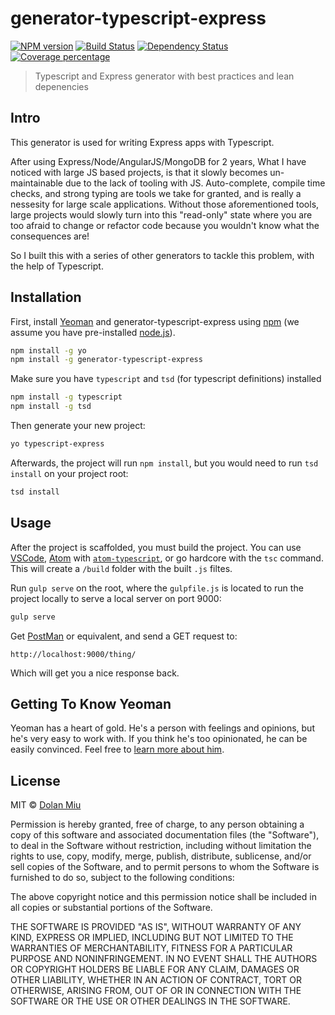 # generator-typescript-express

[![NPM version][npm-image]][npm-url] [![Build Status][travis-image]][travis-url] [![Dependency Status][daviddm-image]][daviddm-url] [![Coverage percentage][coveralls-image]][coveralls-url]
> Typescript and Express generator with best practices and lean depenencies

## Intro
This generator is used for writing Express apps with Typescript.

After using Express/Node/AngularJS/MongoDB for 2 years, What I have noticed with large JS based projects, is that it slowly becomes un-maintainable due to the lack of tooling with JS. Auto-complete, compile time checks, and strong typing are tools we take for granted, and is really a nessesity for large scale applications. Without those aforementioned tools, large projects would slowly turn into this "read-only" state where you are too afraid to change or refactor code because you wouldn't know what the consequences are!

So I built this with a series of other generators to tackle this problem, with the help of Typescript.

## Installation

First, install [Yeoman](http://yeoman.io) and generator-typescript-express using [npm](https://www.npmjs.com/) (we assume you have pre-installed [node.js](https://nodejs.org/)).

```bash
npm install -g yo
npm install -g generator-typescript-express
```

Make sure you have ```typescript``` and ```tsd``` (for typescript definitions) installed

```bash
npm install -g typescript
npm install -g tsd
```

Then generate your new project:

```bash
yo typescript-express
```

Afterwards, the project will run ```npm install```, but you would need to run ```tsd install``` on your project root:

```bash
tsd install
```

## Usage

After the project is scaffolded, you must build the project. You can use [VSCode](https://code.visualstudio.com/), [Atom](https://atom.io/) with [```atom-typescript```](https://atom.io/packages/atom-typescript), or go hardcore with the ```tsc``` command. This will create a ```/build``` folder with the built ```.js``` filtes.

Run ```gulp serve``` on the root, where the ```gulpfile.js``` is located to run the project locally to serve a local server on port 9000:

```bash
gulp serve
```

Get [PostMan](https://chrome.google.com/webstore/detail/postman/fhbjgbiflinjbdggehcddcbncdddomop?hl=en) or equivalent, and send a GET request to:

```
http://localhost:9000/thing/
```

Which will get you a nice response back.

## Getting To Know Yeoman

Yeoman has a heart of gold. He&#39;s a person with feelings and opinions, but he&#39;s very easy to work with. If you think he&#39;s too opinionated, he can be easily convinced. Feel free to [learn more about him](http://yeoman.io/).

## License

MIT © [Dolan Miu](http://www.dolan.bio)

Permission is hereby granted, free of charge, to any person obtaining a copy of this software and associated documentation files (the "Software"), to deal in the Software without restriction, including without limitation the rights to use, copy, modify, merge, publish, distribute, sublicense, and/or sell copies of the Software, and to permit persons to whom the Software is furnished to do so, subject to the following conditions:

The above copyright notice and this permission notice shall be included in all copies or substantial portions of the Software.

THE SOFTWARE IS PROVIDED "AS IS", WITHOUT WARRANTY OF ANY KIND, EXPRESS OR IMPLIED, INCLUDING BUT NOT LIMITED TO THE WARRANTIES OF MERCHANTABILITY, FITNESS FOR A PARTICULAR PURPOSE AND NONINFRINGEMENT. IN NO EVENT SHALL THE AUTHORS OR COPYRIGHT HOLDERS BE LIABLE FOR ANY CLAIM, DAMAGES OR OTHER LIABILITY, WHETHER IN AN ACTION OF CONTRACT, TORT OR OTHERWISE, ARISING FROM, OUT OF OR IN CONNECTION WITH THE SOFTWARE OR THE USE OR OTHER DEALINGS IN THE SOFTWARE.

[npm-image]: https://badge.fury.io/js/generator-typescript-express.svg
[npm-url]: https://npmjs.org/package/generator-typescript-express
[travis-image]: https://travis-ci.org/dolanmiu/generator-typescript-express.svg?branch=master
[travis-url]: https://travis-ci.org/dolanmiu/generator-typescript-express
[daviddm-image]: https://david-dm.org/dolanmiu/generator-typescript-express.svg?theme=shields.io
[daviddm-url]: https://david-dm.org/dolanmiu/generator-typescript-express
[coveralls-image]: https://coveralls.io/repos/dolanmiu/generator-typescript-express/badge.svg
[coveralls-url]: https://coveralls.io/r/dolanmiu/generator-typescript-express
